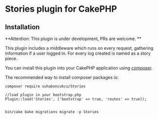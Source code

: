 # Stories plugin for CakePHP

## Installation

**Attention: This plugin is under development, PRs are welcome. **

This plugin includes a middleware which runs on every request, 
gathering information if a user logged in. For every log created is named as a story piece.



You can install this plugin into your CakePHP application using [composer](http://getcomposer.org).

The recommended way to install composer packages is:

```
composer require suhaboncukcu/Stories

//load plugin in your bootstrap.php
Plugin::load('Stories', ['bootstrap' => true, 'routes' => true]);


bin/cake bake migrations migrate -p Stories

```

